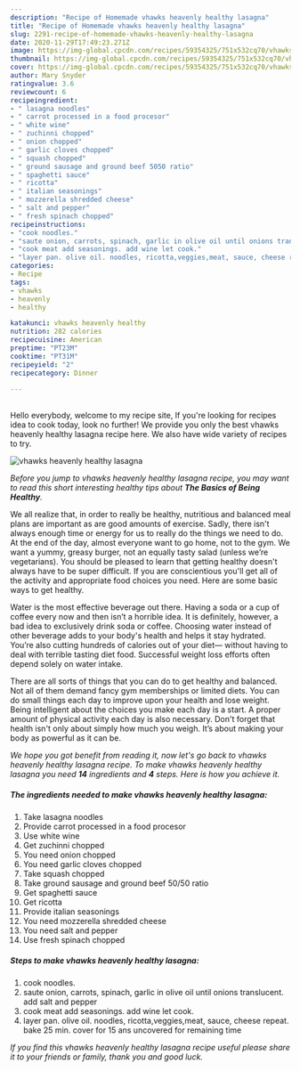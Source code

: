 ```yaml
---
description: "Recipe of Homemade vhawks heavenly healthy lasagna"
title: "Recipe of Homemade vhawks heavenly healthy lasagna"
slug: 2291-recipe-of-homemade-vhawks-heavenly-healthy-lasagna
date: 2020-11-29T17:49:23.271Z
image: https://img-global.cpcdn.com/recipes/59354325/751x532cq70/vhawks-heavenly-healthy-lasagna-recipe-main-photo.jpg
thumbnail: https://img-global.cpcdn.com/recipes/59354325/751x532cq70/vhawks-heavenly-healthy-lasagna-recipe-main-photo.jpg
cover: https://img-global.cpcdn.com/recipes/59354325/751x532cq70/vhawks-heavenly-healthy-lasagna-recipe-main-photo.jpg
author: Mary Snyder
ratingvalue: 3.6
reviewcount: 6
recipeingredient:
- " lasagna noodles"
- " carrot processed in a food procesor"
- " white wine"
- " zuchinni chopped"
- " onion chopped"
- " garlic cloves chopped"
- " squash chopped"
- " ground sausage and ground beef 5050 ratio"
- " spaghetti sauce"
- " ricotta"
- " italian seasonings"
- " mozzerella shredded cheese"
- " salt and pepper"
- " fresh spinach chopped"
recipeinstructions:
- "cook noodles."
- "saute onion, carrots, spinach, garlic in olive oil until onions translucent. add salt and pepper"
- "cook meat add seasonings. add wine let cook."
- "layer pan. olive oil. noodles, ricotta,veggies,meat, sauce, cheese repeat. bake 25 min. cover for 15 ans uncovered for remaining time"
categories:
- Recipe
tags:
- vhawks
- heavenly
- healthy

katakunci: vhawks heavenly healthy 
nutrition: 282 calories
recipecuisine: American
preptime: "PT23M"
cooktime: "PT31M"
recipeyield: "2"
recipecategory: Dinner

---
```

<br>
Hello everybody, welcome to my recipe site, If you're looking for recipes idea to cook today, look no further! We provide you only the best vhawks heavenly healthy lasagna recipe here. We also have wide variety of recipes to try.
<br>


![vhawks heavenly healthy lasagna](https://img-global.cpcdn.com/recipes/59354325/751x532cq70/vhawks-heavenly-healthy-lasagna-recipe-main-photo.jpg)

<i>Before you jump to vhawks heavenly healthy lasagna recipe, you may want to read this short interesting healthy tips about <strong>The Basics of Being Healthy</strong>.</i>

We all realize that, in order to really be healthy, nutritious and balanced meal plans are important as are good amounts of exercise. Sadly, there isn't always enough time or energy for us to really do the things we need to do. At the end of the day, almost everyone want to go home, not to the gym. We want a yummy, greasy burger, not an equally tasty salad (unless we’re vegetarians). You should be pleased to learn that getting healthy doesn't always have to be super difficult. If you are conscientious you'll get all of the activity and appropriate food choices you need. Here are some basic ways to get healthy.

Water is the most effective beverage out there. Having a soda or a cup of coffee every now and then isn’t a horrible idea. It is definitely, however, a bad idea to exclusively drink soda or coffee. Choosing water instead of other beverage adds to your body's health and helps it stay hydrated. You’re also cutting hundreds of calories out of your diet— without having to deal with terrible tasting diet food. Successful weight loss efforts often depend solely on water intake.

There are all sorts of things that you can do to get healthy and balanced. Not all of them demand fancy gym memberships or limited diets. You can do small things each day to improve upon your health and lose weight. Being intelligent about the choices you make each day is a start. A proper amount of physical activity each day is also necessary. Don't forget that health isn't only about simply how much you weigh. It’s about making your body as powerful as it can be. 


<i>We hope you got benefit from reading it, now let's go back to vhawks heavenly healthy lasagna recipe. To make vhawks heavenly healthy lasagna you need <strong>14</strong> ingredients and <strong>4</strong> steps. Here is how you achieve it.
</i>

##### The ingredients needed to make vhawks heavenly healthy lasagna:

1. Take  lasagna noodles
1. Provide  carrot processed in a food procesor
1. Use  white wine
1. Get  zuchinni chopped
1. You need  onion chopped
1. You need  garlic cloves chopped
1. Take  squash chopped
1. Take  ground sausage and ground beef 50/50 ratio
1. Get  spaghetti sauce
1. Get  ricotta
1. Provide  italian seasonings
1. You need  mozzerella shredded cheese
1. You need  salt and pepper
1. Use  fresh spinach chopped


##### Steps to make vhawks heavenly healthy lasagna:

1. cook noodles.
1. saute onion, carrots, spinach, garlic in olive oil until onions translucent. add salt and pepper
1. cook meat add seasonings. add wine let cook.
1. layer pan. olive oil. noodles, ricotta,veggies,meat, sauce, cheese repeat. bake 25 min. cover for 15 ans uncovered for remaining time


<i>If you find this vhawks heavenly healthy lasagna recipe useful please share it to your friends or family, thank you and good luck.</i>

